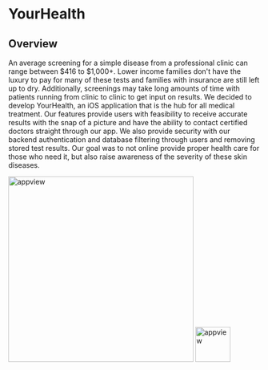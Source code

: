 # YourHealth

## Overview
An average screening for a simple disease from a professional clinic can range between $416 to $1,000+. Lower income families don't have the luxury to pay for many of these tests and families with insurance are still left up to dry. Additionally, screenings may take long amounts of time with patients running from clinic to clinic to get input on results. We decided to develop YourHealth, an iOS application that is the hub for all medical treatment. Our features provide users with feasibility to receive accurate results with the snap of a picture and have the ability to contact certified doctors straight through our app. We also provide security with our backend authentication and database filtering through users and removing stored test results. Our goal was to not online provide proper health care for those who need it, but also raise awareness of the severity of these skin diseases.


<img width="370" alt="appview" src="https://user-images.githubusercontent.com/22282701/58344066-96b8a700-7e09-11e9-8d6c-bab0985c886b.jpeg"> <img width="70" alt="appview" src="https://user-images.githubusercontent.com/22282701/58344183-e008f680-7e09-11e9-9518-66e5cf803e82.jpeg">
